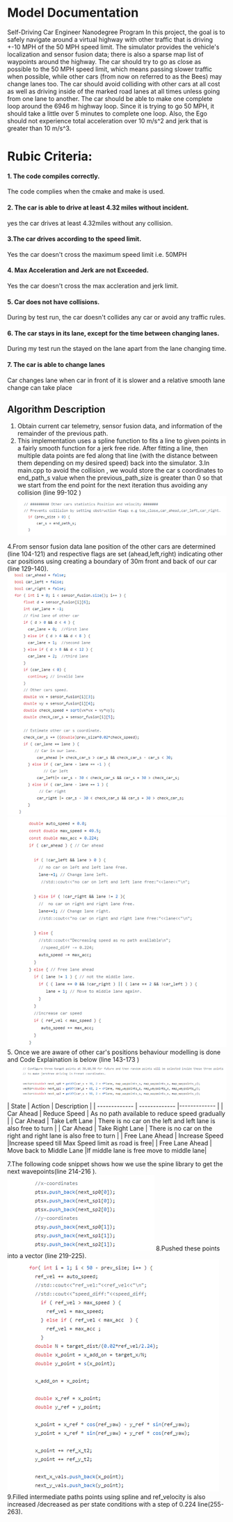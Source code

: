 [//]: # (Image References)

[code1]: ./img/1.PNG "Code 1"
[code2]: ./img/2.PNG "Code 2"
[code3]: ./img/3.PNG "Code 3"
[code4]: ./img/4.PNG "Code 4"
[code5]: ./img/5.PNG "Code 5"
[code6]: ./img/6.PNG "Code 6"


# Model Documentation
Self-Driving Car Engineer Nanodegree Program
In this project, the goal is to safely navigate around a virtual highway with other traffic that is driving +-10 MPH of the 50 MPH speed limit. The simulator provides the vehicle's localization and sensor fusion data; there is also a sparse map list of waypoints around the highway. The car should try to go as close as possible to the 50 MPH speed limit, which means passing slower traffic when possible, while other cars (from now on referred to as the Bees) may change lanes too. The car should avoid colliding with other cars at all cost as well as driving inside of the marked road lanes at all times unless going from one lane to another. The car should be able to make one complete loop around the 6946 m highway loop. Since it is trying to go 50 MPH, it should take a little over 5 minutes to complete one loop. Also, the Ego should not experience total acceleration over 10 m/s^2 and jerk that is greater than 10 m/s^3.   

# Rubic Criteria:

#### 1. The code compiles correctly.

The code complies when the cmake and make is used.

#### 2. The car is able to drive at least 4.32 miles without incident.

yes the car drives at least 4.32miles without any collision.

#### 3.The car drives according to the speed limit.

Yes the car doesn't cross the maximum speed limit i.e. 50MPH

#### 4. Max Acceleration and Jerk are not Exceeded.

Yes the car doesn't cross the max accleration and jerk limit.

#### 5. Car does not have collisions.

During by test run, the car doesn't collides any car or avoid any traffic rules.

#### 6. The car stays in its lane, except for the time between changing lanes.

During my test run the stayed on the lane apart from the lane changing time.

#### 7. The car is able to change lanes

Car changes lane when car in front of it is slower and a relative smooth lane change can take place

## Algorithm Description

1. Obtain current car telemetry, sensor fusion data, and information of the remainder of the previous path.
2. This implementation uses a spline function to fits a line to given points in a fairly smooth function for a jerk free ride. After fitting a line, then multiple data points are fed along that line (with the distance between them depending on my desired speed) back into the simulator.
3.In main.cpp to avoid the collision , we would store the car s coordinates to end_path_s value when the previous_path_size is greater than 0 so that we start from the end point for the next iteration thus avoiding any collision (line 99-102 )
![alt text][code1]

4.From sensor fusion data lane position of the other cars are determined (line 104-121) and respective flags are set (ahead,left,right) indicating other car positions using creating a boundary of 30m front and back of our car (line 129-140).
![alt text][code2]
![alt text][code3]
5. Once we are aware of other car's positions behaviour modelling is done and Code Explaination is below (line 143-173 )
![alt text][code4]   
| State  |  Action |     Description |
| ------------- | ------------- |------------- |
| Car Ahead  | Reduce Speed  | As no path available to reduce speed gradually |
| Car Ahead  | Take Left Lane | There is no car on the left and left lane is also free to turn |
| Car Ahead  | Take Right Lane | There is no car on the right and right lane is also free to turn |
| Free Lane Ahead | Increase Speed  |Increase speed till Max Speed limit as road is free|
| Free Lane Ahead | Move back to Middle Lane  |If middle lane is free move to middle lane|

7.The following code snippet shows how we use the spine library to get the next wavepoints(line 214-216 ).
![alt text][code5]
8.Pushed these points into a vector (line 219-225).
![alt text][code6]
9.Filled intermediate paths points using spline and ref_velocity is also increased /decreased as per state conditions with a step of 0.224 line(255-263).


